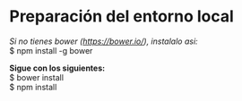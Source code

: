 # Preparación del entorno local #

*​Si no tienes bower (https://bower.io/), instalalo asi:*  
$ npm install -g bower  

**Sigue con los siguientes:**  
$ bower install  
$ npm install